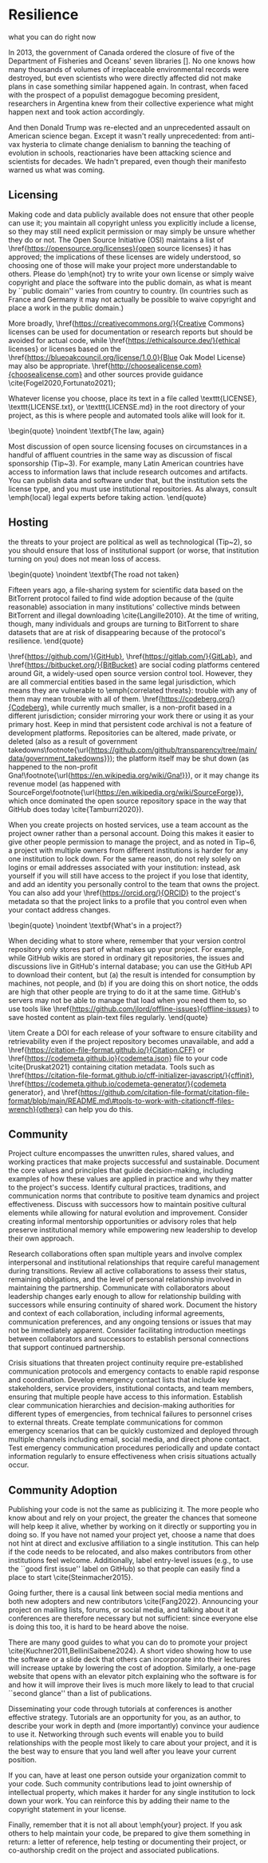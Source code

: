 # Resilience

<p class="subtitle">what you can do right now</p>

In 2013,
the government of Canada ordered the closure of
five of the Department of Fisheries and Oceans' seven libraries [[](b:Nikiforuk2013)].
No one knows how many thousands of volumes of irreplaceable environmental records were destroyed,
but even scientists who were directly affected did not make plans in case something similar happened again.
In contrast,
when faced with the prospect of a populist demagogue becoming president,
researchers in Argentina knew from their collective experience what might happen next
and took action accordingly.

And then Donald Trump was re-elected
and an unprecedented assault on American science began.
Except it wasn't really unprecedented:
from anti-vax hysteria to climate change denialism
to banning the teaching of evolution in schools,
reactionaries have been attacking science and scientists for decades.
We hadn't prepared,
even though their manifesto warned us what was coming.

## Licensing

Making code and data publicly available does not ensure that other people can use it;
you maintain all copyright unless you explicitly include a license,
so they may still need explicit permission
or may simply be unsure whether they do or not.
The Open Source Initiative (OSI)
maintains a list of \href{https://opensource.org/licenses}{open source licenses} it has approved;
the implications of these licenses are widely understood,
so choosing one of those will make your project more understandable to others.
Please do \emph{not} try to write your own license
or simply waive copyright and place the software into the public domain,
as what is meant by ``public domain'' varies from country to country.
(In countries such as France and Germany
it may not actually be possible to waive copyright and place a work in the public domain.)

More broadly,
\href{https://creativecommons.org/}{Creative Commons} licenses can be used for documentation or research reports
but should be avoided for actual code,
while \href{https://ethicalsource.dev/}{ethical licenses}
or licenses based on the \href{https://blueoakcouncil.org/license/1.0.0}{Blue Oak Model License} may also be appropriate.
\href{http://choosealicense.com}{choosealicense.com} and other sources provide guidance \cite{Fogel2020,Fortunato2021};

Whatever license you choose,
place its text in a file called \texttt{LICENSE}, \texttt{LICENSE.txt}, or \texttt{LICENSE.md}
in the root directory of your project,
as this is where people and automated tools alike will look for it.

\begin{quote}
  \noindent
  \textbf{The law, again}

  Most discussion of open source licensing focuses on circumstances in a handful of affluent countries
  in the same way as discussion of fiscal sponsorship (Tip~3).
  For example,
  many Latin American countries have access to information laws that include research outcomes and artifacts.
  You can publish data and software under that,
  but the institution sets the license type,
  and you must use institutional repositories.
  As always,
  consult \emph{local} legal experts before taking action.
\end{quote}

## Hosting

the threats to your project are political as well as technological (Tip~2),
so you should ensure that loss of institutional support
(or worse, that institution turning on you)
does not mean loss of access.

\begin{quote}
  \noindent
  \textbf{The road not taken}

  Fifteen years ago,
  a file-sharing system for scientific data based on the BitTorrent protocol
  failed to find wide adoption because of the (quite reasonable) association in many institutions' collective minds
  between BitTorrent and illegal downloading \cite{Langille2010}.
  At the time of writing,
  though,
  many individuals and groups are turning to BitTorrent to share datasets that are at risk of disappearing
  because of the protocol's resilience.
\end{quote}

\href{https://github.com/}{GitHub},
\href{https://gitlab.com/}{GitLab},
and \href{https://bitbucket.org/}{BitBucket}
are social coding platforms centered around Git,
a widely-used open source version control tool.
However,
they are all commercial entities based in the same legal jurisdiction,
which means they are vulnerable to \emph{correlated threats}:
trouble with any of them may mean trouble with all of them.
\href{https://codeberg.org/}{Codeberg},
while currently much smaller,
is a non-profit based in a different jurisdiction;
consider mirroring your work there or using it as your primary host.
Keep in mind that persistent code archival is not a feature of development platforms.
Repositories can be altered,
made private,
or deleted
(also as a result of government takedowns\footnote{\url{https://github.com/github/transparency/tree/main/data/government_takedowns}});
the platform itself may be shut down
(as happened to the non-profit Gna!\footnote{\url{https://en.wikipedia.org/wiki/Gna!}}),
or it may change its revenue model
(as happened with SourceForge\footnote{\url{https://en.wikipedia.org/wiki/SourceForge}},
which once dominated the open source repository space in the way that GitHub does today \cite{Tamburri2020}).

When you create projects on hosted services,
use a team account as the project owner rather than a personal account.
Doing this makes it easier to give other people permission to manage the project,
and as noted in Tip~6,
a project with multiple owners from different institutions
is harder for any one institution to lock down.
For the same reason,
do not rely solely on logins or email addresses associated with your institution:
instead,
ask yourself if you will still have access to the project if you lose that identity,
and add an identity you personally control to the team that owns the project.
You can also add your \href{https://orcid.org/}{ORCID} to the project's metadata
so that the project links to a profile that you control
even when your contact address changes.

\begin{quote}
  \noindent
  \textbf{What's in a project?}

  When deciding what to store where,
  remember that your version control repository only stores part of what makes up your project.
  For example,
  while GitHub wikis are stored in ordinary git repositories, the issues and discussions live in GitHub's internal database;
  you can use the GitHub API to download their content,
  but (a) the result is intended for consumption by machines, not people,
  and (b) if you are doing this on short notice,
  the odds are high that other people are trying to do it at the same time.
  GitHub's servers may not be able to manage that load when you need them to,
  so use tools like \href{https://github.com/jlord/offline-issues}{offline-issues}
  to save hosted content as plain-text files regularly.
\end{quote}

\item
  Create a DOI for each release of your software
  to ensure citability and retrievability even if the project repository becomes unavailable,
  and add a \href{https://citation-file-format.github.io/}{Citation.CFF}
  or \href{https://codemeta.github.io}{codemeta.json} file to your code \cite{Druskat2021}
  containing citation metadata.
  Tools such as \href{https://citation-file-format.github.io/cff-initializer-javascript/}{cffinit},
  \href{https://codemeta.github.io/codemeta-generator/}{codemeta generator},
  and \href{https://github.com/citation-file-format/citation-file-format/blob/main/README.md\#tools-to-work-with-citationcff-files-wrench}{others}
  can help you do this.

## Community

Project culture encompasses the unwritten rules, shared values, and working practices that make projects successful and sustainable. Document the core values and principles that guide decision-making, including examples of how these values are applied in practice and why they matter to the project's success. Identify cultural practices, traditions, and communication norms that contribute to positive team dynamics and project effectiveness. Discuss with successors how to maintain positive cultural elements while allowing for natural evolution and improvement. Consider creating informal mentorship opportunities or advisory roles that help preserve institutional memory while empowering new leadership to develop their own approach.

Research collaborations often span multiple years and involve complex interpersonal and institutional relationships that require careful management during transitions. Review all active collaborations to assess their status, remaining obligations, and the level of personal relationship involved in maintaining the partnership. Communicate with collaborators about leadership changes early enough to allow for relationship building with successors while ensuring continuity of shared work. Document the history and context of each collaboration, including informal agreements, communication preferences, and any ongoing tensions or issues that may not be immediately apparent. Consider facilitating introduction meetings between collaborators and successors to establish personal connections that support continued partnership.

Crisis situations that threaten project continuity require pre-established communication protocols and emergency contacts to enable rapid response and coordination. Develop emergency contact lists that include key stakeholders, service providers, institutional contacts, and team members, ensuring that multiple people have access to this information. Establish clear communication hierarchies and decision-making authorities for different types of emergencies, from technical failures to personnel crises to external threats. Create template communications for common emergency scenarios that can be quickly customized and deployed through multiple channels including email, social media, and direct phone contact. Test emergency communication procedures periodically and update contact information regularly to ensure effectiveness when crisis situations actually occur.

## Community Adoption

Publishing your code is not the same as publicizing it.
The more people who know about and rely on your project,
the greater the chances that someone will help keep it alive,
whether by working on it directly or supporting you in doing so.
If you have not named your project yet,
choose a name that does not hint at direct and exclusive affiliation to a single institution.
This can help if the code needs to be relocated,
and also makes contributors from other institutions feel welcome.
Additionally,
label entry-level issues
(e.g., to use the ``good first issue'' label on GitHub)
so that people can easily find a place to start \cite{Steinmacher2015}.

Going further,
there is a causal link between social media mentions and both new adopters and new contributors \cite{Fang2022}.
Announcing your project on mailing lists, forums, or social media,
and talking about it at conferences are therefore necessary but not sufficient:
since everyone else is doing this too,
it is hard to be heard above the noise.

There are many good guides to what you can do to promote your project \cite{Kuchner2011,BelliniSaibene2024}.
A short video showing how to use the software
or a slide deck that others can incorporate into their lectures
will increase uptake by lowering the cost of adoption.
Similarly,
a one-page website that opens with an elevator pitch
explaining who the software is for
and how it will improve their lives
is much more likely to lead to that crucial ``second glance''
than a list of publications.

Disseminating your code through tutorials at conferences is another effective strategy.
Tutorials are an opportunity for you,
as an author,
to describe your work in depth
and (more importantly) convince your audience to use it.
Networking through such events will enable you to build relationships with
the people most likely to care about your project,
and it is the best way to ensure that you land well after you leave your current position.

<div class="callout" markdown="1">

If you can,
have at least one person outside your organization commit to your code.
Such community contributions lead to joint ownership of intellectual property,
which makes it harder for any single institution to lock down your work.
You can reinforce this by adding their name to the copyright statement in your license.

</div>

Finally,
remember that it is not all about \emph{your} project.
If you ask others to help maintain your code,
be prepared to give them something in return:
a letter of reference,
help testing or documenting their project,
or co-authorship credit on the project and associated publications.
